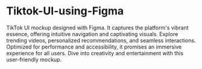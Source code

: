 # Tiktok-UI-using-Figma

TikTok UI mockup designed with Figma. It captures the platform's vibrant essence, offering intuitive navigation and captivating visuals. Explore trending videos, personalized recommendations, and seamless interactions. Optimized for performance and accessibility, it promises an immersive experience for all users. Dive into creativity and entertainment with this user-friendly mockup.
